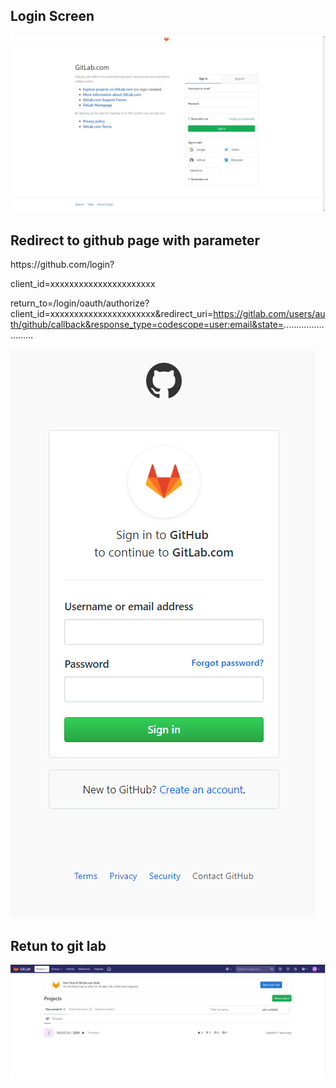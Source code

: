 <h2>Login Screen</h2>
<p>
<img src="assets/images/gitlab/gitlab-1-login-screen.PNG" />
</p>

<h2>Redirect to github page with parameter</h2>
<p>
https://github.com/login? 

client_id=xxxxxxxxxxxxxxxxxxxxxx 

return_to=/login/oauth/authorize?client_id=xxxxxxxxxxxxxxxxxxxxxx&redirect_uri=https://gitlab.com/users/auth/github/callback&response_type=codescope=user:email&state=.........................
</p>
<p>
<img src="assets/images/gitlab/gitlab-2-github-login-screen.PNG" />
</p>
<h2>Retun to git lab</h2>
<p>
<img src="assets/images/gitlab/gitlab-3-login-success.PNG" />
</p>
